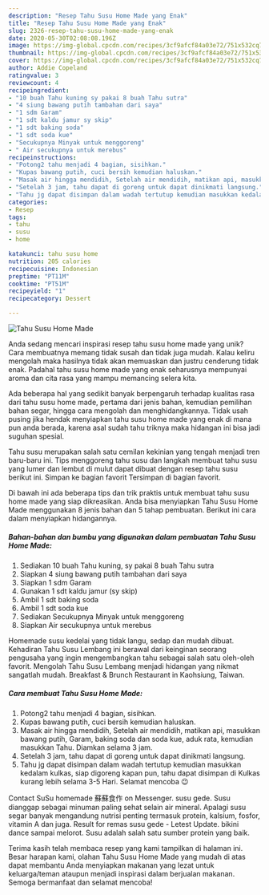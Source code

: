```yaml
---
description: "Resep Tahu Susu Home Made yang Enak"
title: "Resep Tahu Susu Home Made yang Enak"
slug: 2326-resep-tahu-susu-home-made-yang-enak
date: 2020-05-30T02:08:08.196Z
image: https://img-global.cpcdn.com/recipes/3cf9afcf84a03e72/751x532cq70/tahu-susu-home-made-foto-resep-utama.jpg
thumbnail: https://img-global.cpcdn.com/recipes/3cf9afcf84a03e72/751x532cq70/tahu-susu-home-made-foto-resep-utama.jpg
cover: https://img-global.cpcdn.com/recipes/3cf9afcf84a03e72/751x532cq70/tahu-susu-home-made-foto-resep-utama.jpg
author: Addie Copeland
ratingvalue: 3
reviewcount: 4
recipeingredient:
- "10 buah Tahu kuning sy pakai 8 buah Tahu sutra"
- "4 siung bawang putih tambahan dari saya"
- "1 sdm Garam"
- "1 sdt kaldu jamur sy skip"
- "1 sdt baking soda"
- "1 sdt soda kue"
- "Secukupnya Minyak untuk menggoreng"
- " Air secukupnya untuk merebus"
recipeinstructions:
- "Potong2 tahu menjadi 4 bagian, sisihkan."
- "Kupas bawang putih, cuci bersih kemudian haluskan."
- "Masak air hingga mendidih, Setelah air mendidih, matikan api, masukkan bawang putih, Garam, baking soda dan soda kue, aduk rata, kemudian masukkan Tahu. Diamkan selama 3 jam."
- "Setelah 3 jam, tahu dapat di goreng untuk dapat dinikmati langsung."
- "Tahu jg dapat disimpan dalam wadah tertutup kemudian masukkan kedalam kulkas, siap digoreng kapan pun, tahu dapat disimpan di Kulkas kurang lebih selama 3-5 Hari. Selamat mencoba 😉"
categories:
- Resep
tags:
- tahu
- susu
- home

katakunci: tahu susu home 
nutrition: 205 calories
recipecuisine: Indonesian
preptime: "PT11M"
cooktime: "PT51M"
recipeyield: "1"
recipecategory: Dessert

---
```



![Tahu Susu Home Made](https://img-global.cpcdn.com/recipes/3cf9afcf84a03e72/751x532cq70/tahu-susu-home-made-foto-resep-utama.jpg)

Anda sedang mencari inspirasi resep tahu susu home made yang unik? Cara membuatnya memang tidak susah dan tidak juga mudah. Kalau keliru mengolah maka hasilnya tidak akan memuaskan dan justru cenderung tidak enak. Padahal tahu susu home made yang enak seharusnya mempunyai aroma dan cita rasa yang mampu memancing selera kita.

Ada beberapa hal yang sedikit banyak berpengaruh terhadap kualitas rasa dari tahu susu home made, pertama dari jenis bahan, kemudian pemilihan bahan segar, hingga cara mengolah dan menghidangkannya. Tidak usah pusing jika hendak menyiapkan tahu susu home made yang enak di mana pun anda berada, karena asal sudah tahu triknya maka hidangan ini bisa jadi suguhan spesial.

Tahu susu merupakan salah satu cemilan kekinian yang tengah menjadi tren baru-baru ini. Tips menggoreng tahu susu dan langkah membuat tahu susu yang lumer dan lembut di mulut dapat dibuat dengan resep tahu susu berikut ini. Simpan ke bagian favorit Tersimpan di bagian favorit.


Di bawah ini ada beberapa tips dan trik praktis untuk membuat tahu susu home made yang siap dikreasikan. Anda bisa menyiapkan Tahu Susu Home Made menggunakan 8 jenis bahan dan 5 tahap pembuatan. Berikut ini cara dalam menyiapkan hidangannya.

<!--inarticleads1-->

##### Bahan-bahan dan bumbu yang digunakan dalam pembuatan Tahu Susu Home Made:

1. Sediakan 10 buah Tahu kuning, sy pakai 8 buah Tahu sutra
1. Siapkan 4 siung bawang putih tambahan dari saya
1. Siapkan 1 sdm Garam
1. Gunakan 1 sdt kaldu jamur (sy skip)
1. Ambil 1 sdt baking soda
1. Ambil 1 sdt soda kue
1. Sediakan Secukupnya Minyak untuk menggoreng
1. Siapkan  Air secukupnya untuk merebus


Homemade susu kedelai yang tidak langu, sedap dan mudah dibuat. Kehadiran Tahu Susu Lembang ini berawal dari keinginan seorang pengusaha yang ingin mengembangkan tahu sebagai salah satu oleh-oleh favorit. Mengolah Tahu Susu Lembang menjadi hidangan yang nikmat sangatlah mudah. Breakfast &amp; Brunch Restaurant in Kaohsiung, Taiwan. 

<!--inarticleads2-->

##### Cara membuat Tahu Susu Home Made:

1. Potong2 tahu menjadi 4 bagian, sisihkan.
1. Kupas bawang putih, cuci bersih kemudian haluskan.
1. Masak air hingga mendidih, Setelah air mendidih, matikan api, masukkan bawang putih, Garam, baking soda dan soda kue, aduk rata, kemudian masukkan Tahu. Diamkan selama 3 jam.
1. Setelah 3 jam, tahu dapat di goreng untuk dapat dinikmati langsung.
1. Tahu jg dapat disimpan dalam wadah tertutup kemudian masukkan kedalam kulkas, siap digoreng kapan pun, tahu dapat disimpan di Kulkas kurang lebih selama 3-5 Hari. Selamat mencoba 😉


Contact SuSu homemade 蘇蘇食作 on Messenger. susu gede. Susu dianggap sebagai minuman paling sehat selain air mineral. Apalagi susu segar banyak mengandung nutrisi penting termasuk protein, kalsium, fosfor, vitamin A dan juga. Result for remas susu gede - Letest Update. bikini dance sampai melorot. Susu adalah salah satu sumber protein yang baik. 

Terima kasih telah membaca resep yang kami tampilkan di halaman ini. Besar harapan kami, olahan Tahu Susu Home Made yang mudah di atas dapat membantu Anda menyiapkan makanan yang lezat untuk keluarga/teman ataupun menjadi inspirasi dalam berjualan makanan. Semoga bermanfaat dan selamat mencoba!
